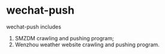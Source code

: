 # wechat-push
wechat-push includes 
1) SMZDM crawling and pushing program;
2) Wenzhou weather website crawling and pushing program.
